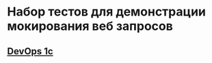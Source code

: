 # Набор тестов для демонстрации мокирования веб запросов

## [DevOps 1c](https://infostart.ru/public/1241075/)

